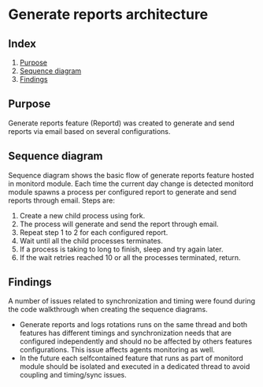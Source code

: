 <!--- 
Copyright (C) 2015-2021, Wazuh Inc.
Created by Wazuh, Inc. <info@wazuh.com>.
This program is free software; you can redistribute it and/or modify it under the terms of GPLv2
-->
# Generate reports architecture
## Index
1. [Purpose](#purpose)
2. [Sequence diagram](#sequence-diagram)
3. [Findings](#findings)

## Purpose
Generate reports feature (Reportd) was created to generate and send reports via email based on several configurations.

## Sequence diagram
Sequence diagram shows the basic flow of generate reports feature hosted in monitord module. Each time the current day change is detected monitord module spawns a process per configured report to generate and send reports through email. Steps are:
1. Create a new child process using fork.
2. The process will generate and send the report through email.
3. Repeat step 1 to 2 for each configured report.
4. Wait until all the child processes terminates.
5. If a process is taking to long to finish, sleep and try again later.
6. If the wait retries reached 10 or all the processes terminated, return.

## Findings
A number of issues related to synchronization and timing were found during the code walkthrough when creating the sequence diagrams.
* Generate reports and logs rotations runs on the same thread and both features has different timings and synchronization needs that are configured independently and should no be affected by others features configurations. This issue affects agents monitoring as well.
* In the future each selfcontained feature that runs as part of monitord module should be isolated and executed in a dedicated thread to avoid coupling and timing/sync issues.
